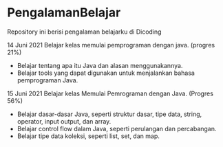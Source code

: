 # PengalamanBelajar
Repository ini berisi pengalaman belajarku di Dicoding

14 Juni 2021
Belajar kelas memulai pemprograman dengan java. (progres 21%)
  * Belajar tentang apa itu Java dan alasan menggunakannya.
  * Belajar tools yang dapat digunakan untuk menjalankan bahasa pemprograman Java.

15 Juni 2021
Belajar kelas Memulai Pemrograman dengan Java. (Progres 56%)
  * Belajar dasar-dasar Java, seperti struktur dasar, tipe data, string, operator, input output, dan array.
  * Belajar control flow dalam Java, seperti perulangan dan percabangan.
  * Belajar tipe data koleksi, seperti list, set, dan map.
